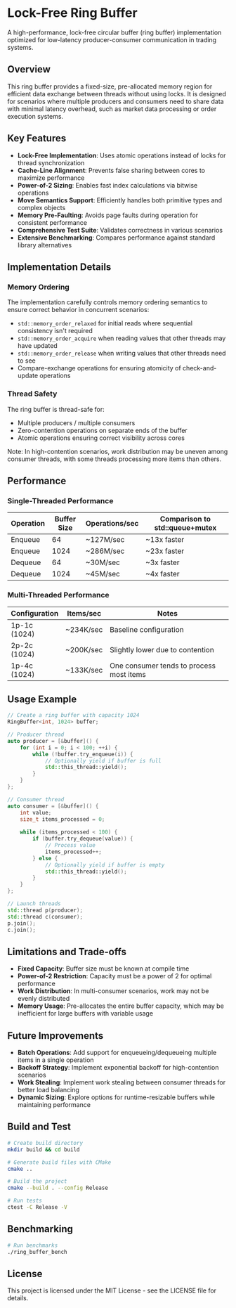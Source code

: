 # Lock-Free Ring Buffer

A high-performance, lock-free circular buffer (ring buffer) implementation optimized for low-latency producer-consumer communication in trading systems.

## Overview

This ring buffer provides a fixed-size, pre-allocated memory region for efficient data exchange between threads without using locks. It is designed for scenarios where multiple producers and consumers need to share data with minimal latency overhead, such as market data processing or order execution systems.

## Key Features

- **Lock-Free Implementation**: Uses atomic operations instead of locks for thread synchronization
- **Cache-Line Alignment**: Prevents false sharing between cores to maximize performance
- **Power-of-2 Sizing**: Enables fast index calculations via bitwise operations
- **Move Semantics Support**: Efficiently handles both primitive types and complex objects
- **Memory Pre-Faulting**: Avoids page faults during operation for consistent performance
- **Comprehensive Test Suite**: Validates correctness in various scenarios
- **Extensive Benchmarking**: Compares performance against standard library alternatives

## Implementation Details

### Memory Ordering

The implementation carefully controls memory ordering semantics to ensure correct behavior in concurrent scenarios:

- `std::memory_order_relaxed` for initial reads where sequential consistency isn't required
- `std::memory_order_acquire` when reading values that other threads may have updated
- `std::memory_order_release` when writing values that other threads need to see
- Compare-exchange operations for ensuring atomicity of check-and-update operations

### Thread Safety

The ring buffer is thread-safe for:
- Multiple producers / multiple consumers
- Zero-contention operations on separate ends of the buffer
- Atomic operations ensuring correct visibility across cores

Note: In high-contention scenarios, work distribution may be uneven among consumer threads, with some threads processing more items than others.

## Performance

### Single-Threaded Performance

| Operation | Buffer Size | Operations/sec | Comparison to std::queue+mutex |
|-----------|------------|----------------|-------------------------------|
| Enqueue   | 64         | ~127M/sec      | ~13x faster                   |
| Enqueue   | 1024       | ~286M/sec      | ~23x faster                   |
| Dequeue   | 64         | ~30M/sec       | ~3x faster                    |
| Dequeue   | 1024       | ~45M/sec       | ~4x faster                    |

### Multi-Threaded Performance

| Configuration | Items/sec  | Notes                     |
|---------------|------------|---------------------------|
| 1p-1c (1024)  | ~234K/sec  | Baseline configuration    |
| 2p-2c (1024)  | ~200K/sec  | Slightly lower due to contention |
| 1p-4c (1024)  | ~133K/sec  | One consumer tends to process most items |

## Usage Example

```cpp
// Create a ring buffer with capacity 1024
RingBuffer<int, 1024> buffer;

// Producer thread
auto producer = [&buffer]() {
    for (int i = 0; i < 100; ++i) {
        while (!buffer.try_enqueue(i)) {
            // Optionally yield if buffer is full
            std::this_thread::yield();
        }
    }
};

// Consumer thread
auto consumer = [&buffer]() {
    int value;
    size_t items_processed = 0;
    
    while (items_processed < 100) {
        if (buffer.try_dequeue(value)) {
            // Process value
            items_processed++;
        } else {
            // Optionally yield if buffer is empty
            std::this_thread::yield();
        }
    }
};

// Launch threads
std::thread p(producer);
std::thread c(consumer);
p.join();
c.join();
```

## Limitations and Trade-offs

- **Fixed Capacity**: Buffer size must be known at compile time
- **Power-of-2 Restriction**: Capacity must be a power of 2 for optimal performance
- **Work Distribution**: In multi-consumer scenarios, work may not be evenly distributed
- **Memory Usage**: Pre-allocates the entire buffer capacity, which may be inefficient for large buffers with variable usage

## Future Improvements

- **Batch Operations**: Add support for enqueueing/dequeueing multiple items in a single operation
- **Backoff Strategy**: Implement exponential backoff for high-contention scenarios
- **Work Stealing**: Implement work stealing between consumer threads for better load balancing
- **Dynamic Sizing**: Explore options for runtime-resizable buffers while maintaining performance

## Build and Test

```bash
# Create build directory
mkdir build && cd build

# Generate build files with CMake
cmake ..

# Build the project
cmake --build . --config Release

# Run tests
ctest -C Release -V
```

## Benchmarking

```bash
# Run benchmarks
./ring_buffer_bench
```

## License

This project is licensed under the MIT License - see the LICENSE file for details.